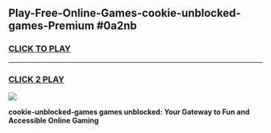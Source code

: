 
## Play-Free-Online-Games-cookie-unblocked-games-Premium #0a2nb
<h3>
<a href="https://premium.freeplayer.one?title=cookie-unblocked-games&ref=8M">CLICK TO PLAY</a></h3>
<hr>

<h3>
<a href="https://premium.freeplayer.one?title=cookie-unblocked-games&ref=8M">CLICK 2 PLAY</a>
  
</h3>

<a href="https://premium.freeplayer.one?title=cookie-unblocked-games&ref=8M"><img src="https://clearcache.store/games.png"></a>


**cookie-unblocked-games games unblocked: Your Gateway to Fun and Accessible Online Gaming**
